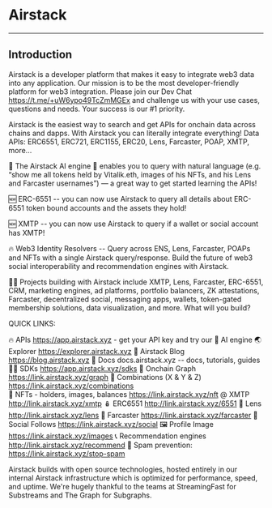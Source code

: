 # Airstack

****

## Introduction

Airstack is a developer platform that makes it easy to integrate web3 data into any application. Our mission is to be the most developer-friendly platform for web3 integration. Please join our Dev Chat https://t.me/+uW6ypo49TcZmMGEx and challenge us with your use cases, questions and needs. Your success is our #1 priority.

Airstack is the easiest way to search and get APIs for onchain data across chains and dapps.
With Airstack you can literally integrate everything! Data APIs: ERC6551, ERC721, ERC1155, ERC20, Lens, Farcaster, POAP, XMTP, more...

🤖 The Airstack AI engine 🤖 enables you to query with natural language (e.g. “show me all tokens held by Vitalik.eth, images of his NFTs, and his Lens and Farcaster usernames”) — a great way to get started learning the APIs!

🆕 ERC-6551 -- you can now use Airstack to query all details about ERC-6551 token bound accounts and the assets they hold!

🆕 XMTP -- you can now use Airstack to query if a wallet or social account has XMTP!

🔥 Web3 Identity Resolvers -- Query across ENS, Lens, Farcaster, POAPs and NFTs with a single Airstack query/response. Build the future of web3 social interoperability and recommendation engines with Airstack.

👩‍💻 Projects building with Airstack include XMTP, Lens, Farcaster, ERC-6551, CRM, marketing engines, ad platforms, portfolio balancers, ZK attestations, Farcaster, decentralized social, messaging apps, wallets, token-gated membership solutions, data visualization, and more. What will you build?

QUICK LINKS:

🔥 APIs https://app.airstack.xyz - get your API key and try our 🤖 AI engine
🌏 Explorer https://explorer.airstack.xyz 
📕 Airstack Blog https://blog.airstack.xyz
📑 Docs docs.airstack.xyz -- docs, tutorials, guides
👨‍💻 SDKs https://app.airstack.xyz/sdks
🔗 Onchain Graph https://link.airstack.xyz/graph
🥗 Combinations (X & Y & Z) https://link.airstack.xyz/combinations  
🦚 NFTs - holders, images, balances https://link.airstack.xyz/nft
@   XMTP http://link.airstack.xyz/xmtp
🪆 ERC6551 http://link.airstack.xyz/6551
🌱 Lens http://link.airstack.xyz/lens
💜 Farcaster https://link.airstack.xyz/farcaster
🎉 Social Follows https://link.airstack.xyz/social
🖼 Profile Image https://link.airstack.xyz/images
📞 Recommendation engines http://link.airstack.xyz/recommend
🛑 Spam prevention: https://link.airstack.xyz/stop-spam

Airstack builds with open source technologies, hosted entirely in our internal Airstack infrastructure which is optimized for performance, speed, and uptime. We're hugely thankful to the teams at StreamingFast for Substreams and The Graph for Subgraphs. 

